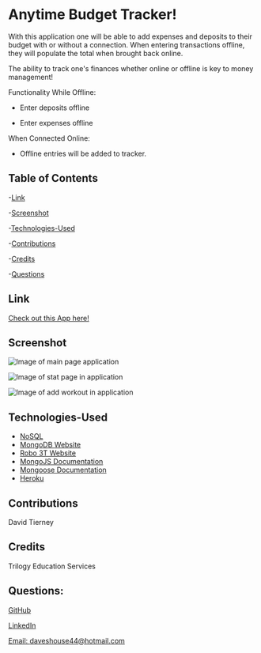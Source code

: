 # Anytime Budget Tracker!


With this application one will be able to add expenses and deposits to their budget with or without a connection. When entering transactions offline, they will populate the total when brought back online.

The ability to track one's finances whether online or offline is key to money management!

Functionality While Offline:

  * Enter deposits offline

  * Enter expenses offline

When Connected Online:

  * Offline entries will be added to tracker.


## Table of Contents

-[Link](#link)

-[Screenshot](#screenshot)

-[Technologies-Used](#technologies-used)

-[Contributions](#contributions)

-[Credits](#credits)

-[Questions](#questions)


## Link

[Check out this App here!]()


## Screenshot

![Image of main page application]() 

![Image of stat page in application]()

![Image of add workout in application]()


## Technologies-Used

* [NoSQL](https://en.wikipedia.org/wiki/NoSQL)
* [MongoDB Website](https://www.mongodb.com/)
* [Robo 3T Website](https://robomongo.org/download)
* [MongoJS Documentation](https://www.npmjs.com/package/mongojs)
* [Mongoose Documentation](http://mongoosejs.com/docs/guide.html)
* [Heroku](https://www.heroku.com/)


## Contributions

David Tierney


## Credits

Trilogy Education Services


## Questions:

[GitHub](https://github.com/daveshouse44)

[LinkedIn](https://www.linkedin.com/in/david-tierney-652030214/)

[Email: daveshouse44@hotmail.com](mailto:daveshouse44@hotmail.com)
